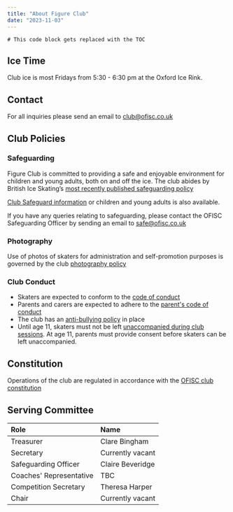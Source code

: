 ```yaml
---
title: "About Figure Club"
date: "2023-11-03"
---
```


```toc
# This code block gets replaced with the TOC
```

## Ice Time

Club ice is most Fridays from 5:30 - 6:30 pm at the Oxford Ice Rink.

## Contact

For all inquiries please send an email to club@ofisc.co.uk

## Club Policies

### Safeguarding

Figure Club is committed to providing a safe and enjoyable environment for children and young adults, both on and off the ice. The club abides by British Ice Skating’s [most recently published safeguarding policy][bis safeguarding policy]

[Club Safeguard information][club safeguarding info] or children and young adults is also available.

If you have any queries relating to safeguarding, please contact the OFISC Safeguarding Officer by sending an email to safe@ofisc.co.uk

### Photography

Use of photos of skaters for administration and self-promotion purposes is governed by the club [photography policy][photography]


### Club Conduct

* Skaters are expected to conform to the [code of conduct][]
* Parents and carers are expected to adhere to the [parent's code of conduct][]
* The club has an [anti-bullying policy][anti-bullying] in place
* Until age 11, skaters must not be left [unaccompanied during club sessions][unaccompanied-skaters]. At age 11, parents must provide consent before skaters can be left unaccompanied. 

## Constitution

Operations of the club are regulated in accordance with the [OFISC club constitution][constitution]

## Serving Committee


| Role                      | Name              |
| :-                        | :-                |
| Treasurer                 | Clare Bingham     |
| Secretary                 | Currently vacant  |
| Safeguarding Officer      | Claire Beveridge  |
| Coaches' Representative   | TBC               | 
| Competition Secretary     | Theresa Harper    |
| Chair                     | Currently vacant  |  

<!-- Links -->

[bis safeguarding policy]:  /policy/BIS-Safeguarding-Policy.pdf
[club safeguarding info]: /policy/OFISC-Safeguarding-Information-for-Members.pdf

[photography]: /policy/photography
[constitution]: /policy/constitution/
[code of conduct]: /policy/code-of-conduct
[parent's code of conduct]: /policy/parents-code-of-conduct
[anti-bullying]: /policy/anti-bullying
[unaccompanied-skaters]: /policy/unaccompanied-skaters